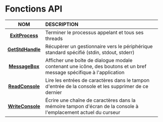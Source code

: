 # Fonctions API

|NOM|DESCRIPTION|
|:--:|:--|
|[**ExitProcess**](https://learn.microsoft.com/en-us/windows/win32/api/processthreadsapi/nf-processthreadsapi-exitprocess)|Terminer le processus appelant et tous ses threads|
|[**GetStdHandle**](https://learn.microsoft.com/en-us/windows/console/getstdhandle)|Récupèrer un gestionnaire vers le périphérique standard spécifié (stdin, stdout, stderr)|
|[**MessageBox**](https://learn.microsoft.com/en-us/windows/win32/api/winuser/nf-winuser-messagebox)|Afficher une boîte de dialogue modale contenant une icône, des boutons et un bref message spécifique à l'application|
|[**ReadConsole**](https://learn.microsoft.com/en-us/windows/console/readconsole)|Lire les entrées de caractères dans le tampon d'entrée de la console et les supprimer de ce dernier|
|[**WriteConsole**](https://learn.microsoft.com/en-us/windows/console/writeconsole)|Écrire une chaîne de caractères dans la mémoire tampon d'écran de la console à l'emplacement actuel du curseur|
